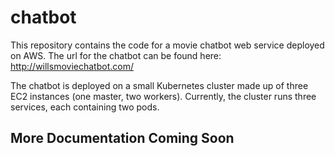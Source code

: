 # chatbot

This repository contains the code for a movie chatbot web service deployed on AWS. The url for the chatbot can be found here: http://willsmoviechatbot.com/ 

The chatbot is deployed on a small Kubernetes cluster made up of three EC2 instances (one master, two workers). Currently, the cluster runs three services, each containing two pods. 

## More Documentation Coming Soon
